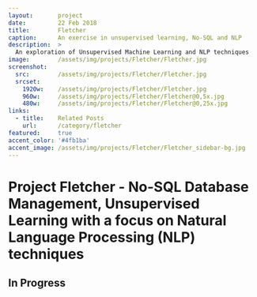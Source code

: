 ```yaml
---
layout:       project
date:         22 Feb 2018
title:        Fletcher
caption:      An exercise in unsupervised learning, No-SQL and NLP
description:  >
  An exploration of Unsupervised Machine Learning and NLP techniques
image:        /assets/img/projects/Fletcher/Fletcher.jpg
screenshot:
  src:        /assets/img/projects/Fletcher/Fletcher.jpg
  srcset:
    1920w:    /assets/img/projects/Fletcher/Fletcher.jpg
    960w:     /assets/img/projects/Fletcher/Fletcher@0,5x.jpg
    480w:     /assets/img/projects/Fletcher/Fletcher@0,25x.jpg
links:
  - title:    Related Posts
    url:      /category/fletcher
featured:     true
accent_color: '#4fb1ba'
accent_image: /assets/img/projects/Fletcher/Fletcher_sidebar-bg.jpg
---
```


# Project Fletcher - No-SQL Database Management, Unsupervised Learning with a focus on Natural Language Processing (NLP) techniques

## In Progress

